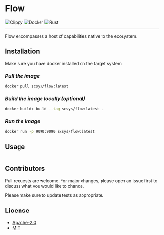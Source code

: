 # Flow

[![Clippy](https://github.com/scattered-systems/flow/actions/workflows/clippy.yml/badge.svg)](https://github.com/scattered-systems/flow/actions/workflows/clippy.yml)
[![Docker](https://github.com/scattered-systems/flow/actions/workflows/docker.yml/badge.svg)](https://github.com/scattered-systems/flow/actions/workflows/docker.yml)
[![Rust](https://github.com/scattered-systems/flow/actions/workflows/rust.yml/badge.svg)](https://github.com/scattered-systems/flow/actions/workflows/rust.yml)

***

Flow encompasses a host of capabilities native to the ecosystem.

## Installation

Make sure you have docker installed on the target system

### *Pull the image*

```bash
docker pull scsys/flow:latest
```

### *Build the image locally (optional)*

```bash
docker buildx build --tag scsys/flow:latest .
```

### *Run the image*

```bash
docker run -p 9090:9090 scsys/flow:latest
```

## Usage

```bash

```

## Contributors

Pull requests are welcome. For major changes, please open an issue first to discuss what you would like to change.

Please make sure to update tests as appropriate.

## License

* [Apache-2.0](https://choosealicense.com/licenses/apache-2.0/)
* [MIT](https://choosealicense.com/licenses/mit/)
